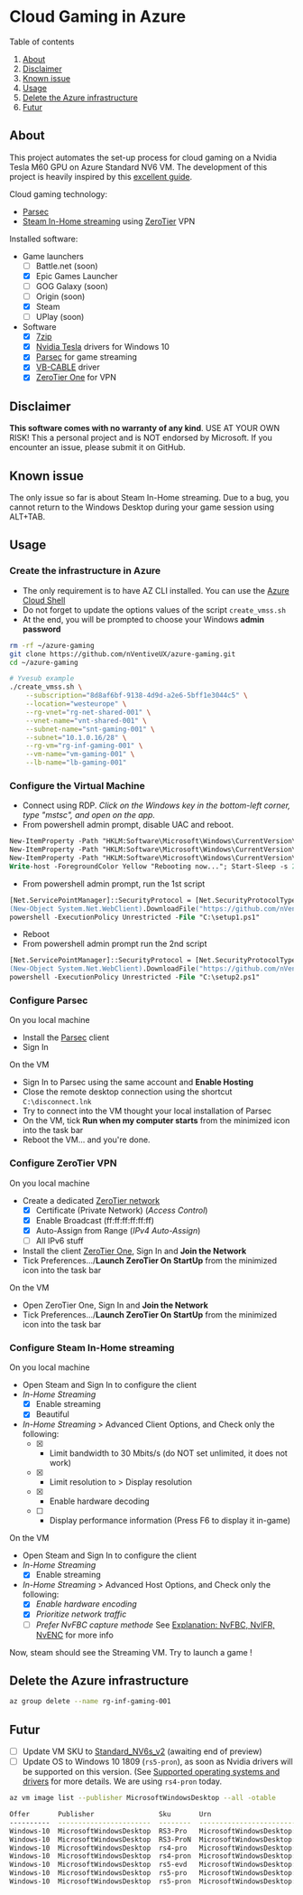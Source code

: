 #  Cloud Gaming in Azure

Table of contents

  1. [About](#about)
  2. [Disclaimer](#disclaimer)
  3. [Known issue](#known-issue)
  4. [Usage](#usage)
  5. [Delete the Azure infrastructure](#delete-the-azure-infrastructure)
  6. [Futur](#futur)

## About

This project automates the set-up process for cloud gaming on a Nvidia Tesla M60 GPU on Azure Standard NV6 VM.
The development of this project is heavily inspired by this [excellent guide](https://link.medium.com/wXD4ZJWb5T).

Cloud gaming technology:

* [Parsec](https://parsecgaming.com/)
* [Steam In-Home streaming](https://support.steampowered.com/kb_cat.php?id=112) using [ZeroTier](https://www.zerotier.com/) VPN

Installed software:

* Game launchers
  * [ ] Battle.net (soon)
  * [x] Epic Games Launcher
  * [ ] GOG Galaxy (soon)
  * [ ] Origin (soon)
  * [x] Steam
  * [ ] UPlay (soon)
* Software
  * [x] [7zip](https://www.7-zip.org/)
  * [x] [Nvidia Tesla](https://www.nvidia.com/Download/processFind.aspx?psid=75&pfid=783&osid=57&lid=1&whql=1&lang=en-us) drivers for Windows 10
  * [x] [Parsec](https://parsecgaming.com/) for game streaming
  * [x] [VB-CABLE](https://www.vb-audio.com/Cable/) driver
  * [x] [ZeroTier One](https://www.zerotier.com/) for VPN

## Disclaimer

**This software comes with no warranty of any kind**. USE AT YOUR OWN RISK! This a personal project and is NOT endorsed by Microsoft. If you encounter an issue, please submit it on GitHub.

## Known issue

The only issue so far is about Steam In-Home streaming. Due to a bug, you cannot return to the Windows Desktop during your game session using ALT+TAB.

## Usage

### Create the infrastructure in Azure

* The only requirement is to have AZ CLI installed. You can use the [Azure Cloud Shell](https://shell.azure.com/)
* Do not forget to update the options values of the script ```create_vmss.sh```
* At the end, you will be prompted to choose your Windows **admin password**

```bash
rm -rf ~/azure-gaming
git clone https://github.com/nVentiveUX/azure-gaming.git
cd ~/azure-gaming

# Yvesub example
./create_vmss.sh \
    --subscription="8d8af6bf-9138-4d9d-a2e6-5bff1e3044c5" \
    --location="westeurope" \
    --rg-vnet="rg-net-shared-001" \
    --vnet-name="vnt-shared-001" \
    --subnet-name="snt-gaming-001" \
    --subnet="10.1.0.16/28" \
    --rg-vm="rg-inf-gaming-001" \
    --vm-name="vm-gaming-001" \
    --lb-name="lb-gaming-001"
```

### Configure the Virtual Machine

* Connect using RDP. *Click on the Windows key in the bottom-left corner, type "mstsc", and open on the app.*
* From powershell admin prompt, disable UAC and reboot.

```ps
New-ItemProperty -Path "HKLM:Software\Microsoft\Windows\CurrentVersion\policies\system" -Name EnableLUA -PropertyType DWord -Value 0 -Force
New-ItemProperty -Path "HKLM:Software\Microsoft\Windows\CurrentVersion\policies\system" -Name ConsentPromptBehaviorAdmin -PropertyType DWord -Value 0 -Force
New-ItemProperty -Path "HKLM:Software\Microsoft\Windows\CurrentVersion\policies\system" -Name PromptOnSecureDesktop -PropertyType DWord -Value 0 -Force
Write-host -ForegroundColor Yellow "Rebooting now..."; Start-Sleep -s 2; Restart-Computer
```

* From powershell admin prompt, run the 1st script

```ps
[Net.ServicePointManager]::SecurityProtocol = [Net.SecurityProtocolType]::Tls12
(New-Object System.Net.WebClient).DownloadFile("https://github.com/nVentiveUX/azure-gaming/raw/master/setup1.ps1", "C:\setup1.ps1")
powershell -ExecutionPolicy Unrestricted -File "C:\setup1.ps1"
```

* Reboot
* From powershell admin prompt run the 2nd script

```ps
[Net.ServicePointManager]::SecurityProtocol = [Net.SecurityProtocolType]::Tls12
(New-Object System.Net.WebClient).DownloadFile("https://github.com/nVentiveUX/azure-gaming/raw/master/setup2.ps1", "C:\setup2.ps1")
powershell -ExecutionPolicy Unrestricted -File "C:\setup2.ps1"
```

### Configure Parsec

On you local machine
* Install the [Parsec](https://parsecgaming.com/downloads) client
* Sign In

On the VM
* Sign In to Parsec using the same account and **Enable Hosting**
* Close the remote desktop connection using the shortcut ```C:\disconnect.lnk```
* Try to connect into the VM thought your local installation of Parsec
* On the VM, tick **Run when my computer starts** from the minimized icon into the task bar
* Reboot the VM... and you're done.

### Configure ZeroTier VPN

On you local machine
* Create a dedicated [ZeroTier network](https://my.zerotier.com/network)
  * [x] Certificate (Private Network) (_Access Control_)
  * [x] Enable Broadcast (ff:ff:ff:ff:ff:ff)
  * [x] Auto-Assign from Range (_IPv4 Auto-Assign_)
  * [ ] All IPv6 stuff
* Install the client [ZeroTier One](https://download.zerotier.com/dist/ZeroTier%20One.msi), Sign In and  **Join the Network**
* Tick Preferences.../**Launch ZeroTier On StartUp** from the minimized icon into the task bar

On the VM
* Open ZeroTier One, Sign In and **Join the Network**
* Tick Preferences.../**Launch ZeroTier On StartUp** from the minimized icon into the task bar

### Configure Steam In-Home streaming

On you local machine
* Open Steam and Sign In to configure the client
* _In-Home Streaming_
  * [x] Enable streaming
  * [x] Beautiful
* _In-Home Streaming_ > Advanced Client Options, and Check only the following:
  * [x] - Limit bandwidth to 30 Mbits/s (do NOT set unlimited, it does not work)
  * [x] - Limit resolution to > Display resolution
  * [x] - Enable hardware decoding
  * [ ] - Display performance information (Press F6 to display it in-game)

On the VM
* Open Steam and Sign In to configure the client
* _In-Home Streaming_
  * [x] Enable streaming
* _In-Home Streaming_ > Advanced Host Options, and Check only the following:
  * [x] _Enable hardware encoding_
  * [x] _Prioritize network traffic_
  * [ ] _Prefer NvFBC capture methode_ See [Explanation: NvFBC, NvIFR, NvENC](https://steamcommunity.com/groups/homestream/discussions/0/451850849186356998/#c451850849191050105) for more info

Now, steam should see the Streaming VM. Try to launch a game !

## Delete the Azure infrastructure

```bash
az group delete --name rg-inf-gaming-001
```

## Futur

* [ ] Update VM SKU to [Standard_NV6s_v2](https://docs.microsoft.com/en-us/azure/virtual-machines/windows/sizes-gpu#nvv2-series-preview) (awaiting end of preview)
* [ ] Update OS to Windows 10 1809 (```rs5-pron```), as soon as Nvidia drivers will be supported on this version. (See [Supported operating systems and drivers](https://docs.microsoft.com/en-us/azure/virtual-machines/windows/n-series-driver-setup#supported-operating-systems-and-drivers) for more details. We are using ```rs4-pron``` today.
```bash
az vm image list --publisher MicrosoftWindowsDesktop --all -otable

Offer       Publisher                Sku       Urn                                                       Version
----------  -----------------------  --------  --------------------------------------------------------  ------------
Windows-10  MicrosoftWindowsDesktop  RS3-Pro   MicrosoftWindowsDesktop:Windows-10:RS3-Pro:16299.904.65   16299.904.65
Windows-10  MicrosoftWindowsDesktop  RS3-ProN  MicrosoftWindowsDesktop:Windows-10:RS3-ProN:16299.904.65  16299.904.65
Windows-10  MicrosoftWindowsDesktop  rs4-pro   MicrosoftWindowsDesktop:Windows-10:rs4-pro:17134.523.65   17134.523.65
Windows-10  MicrosoftWindowsDesktop  rs4-pron  MicrosoftWindowsDesktop:Windows-10:rs4-pron:17134.523.65  17134.523.65
Windows-10  MicrosoftWindowsDesktop  rs5-evd   MicrosoftWindowsDesktop:Windows-10:rs5-evd:17763.253.67   17763.253.67
Windows-10  MicrosoftWindowsDesktop  rs5-pro   MicrosoftWindowsDesktop:Windows-10:rs5-pro:17763.253.65   17763.253.65
Windows-10  MicrosoftWindowsDesktop  rs5-pron  MicrosoftWindowsDesktop:Windows-10:rs5-pron:17763.253.67  17763.253.67
```
